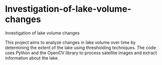 # Investigation-of-lake-volume-changes
Investigation of lake volume changes


This project aims to analyze changes in lake volume over time by determining the extent of the lake using thresholding techniques. The code uses Python and the OpenCV library to process satellite images and extract information about the lake.
